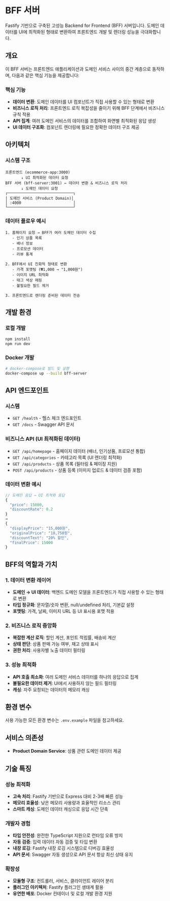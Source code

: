 # BFF 서버

Fastify 기반으로 구축된 고성능 Backend for Frontend (BFF) 서버입니다. 도메인 데이터를 UI에 최적화된 형태로 변환하여 프론트엔드 개발 및 렌더링 성능을 극대화합니다.

## 개요

이 BFF 서버는 프론트엔드 애플리케이션과 도메인 서비스 사이의 중간 계층으로 동작하며, 다음과 같은 핵심 기능을 제공합니다:

### 핵심 기능
- **데이터 변환**: 도메인 데이터를 UI 컴포넌트가 직접 사용할 수 있는 형태로 변환
- **비즈니스 로직 처리**: 프론트엔드 로직 복잡성을 줄이기 위해 BFF 단계에서 비즈니스 규칙 적용
- **API 집계**: 여러 도메인 서비스의 데이터를 조합하여 화면별 최적화된 응답 생성
- **UI 데이터 구조화**: 컴포넌트 렌더링에 필요한 정확한 데이터 구조 제공

## 아키텍처

### 시스템 구조
```
프론트엔드 (ecommerce-app:3000)
       ↓ UI 최적화된 데이터 요청
BFF 서버 (bff-server:3001) ← 데이터 변환 & 비즈니스 로직 처리
       ↓ 도메인 데이터 요청
┌─────────────────────────────┐
│ 도메인 서비스 (Product Domain)│
│ :4000                       │
└─────────────────────────────┘
```

### 데이터 플로우 예시
```
1. 홈페이지 요청 → BFF가 여러 도메인 데이터 수집
   - 인기 상품 목록
   - 배너 정보
   - 프로모션 데이터
   - 리뷰 통계

2. BFF에서 UI 친화적 형태로 변환
   - 가격 포맷팅 (₩1,000 → "1,000원")
   - 이미지 URL 최적화
   - 태그 색상 매핑
   - 불필요한 필드 제거

3. 프론트엔드로 렌더링 준비된 데이터 전송
```

## 개발 환경

### 로컬 개발
```bash
npm install
npm run dev
```

### Docker 개발
```bash
# docker-compose로 빌드 및 실행
docker-compose up --build bff-server
```

## API 엔드포인트

### 시스템
- `GET /health` - 헬스 체크 엔드포인트
- `GET /docs` - Swagger API 문서

### 비즈니스 API (UI 최적화된 데이터)
- `GET /api/homepage` - 홈페이지 데이터 (배너, 인기상품, 프로모션 통합)
- `GET /api/categories` - 카테고리 목록 (UI 렌더링 최적화)
- `GET /api/products` - 상품 목록 (필터링 & 페이징 지원)
- `POST /api/products` - 상품 등록 (이미지 업로드 & 데이터 검증 포함)

### 데이터 변환 예시
```javascript
// 도메인 응답 → UI 최적화 응답
{
  "price": 15000,
  "discountRate": 0.2
} 
→ 
{
  "displayPrice": "15,000원",
  "originalPrice": "18,750원", 
  "discountText": "20% 할인",
  "finalPrice": 15000
}
```

## BFF의 역할과 가치

### 1. 데이터 변환 레이어
- **도메인 → UI 데이터**: 백엔드 도메인 모델을 프론트엔드가 직접 사용할 수 있는 형태로 변환
- **타입 정규화**: 문자열/숫자 변환, null/undefined 처리, 기본값 설정
- **포맷팅**: 가격, 날짜, 이미지 URL 등 UI 표시용 포맷 적용

### 2. 비즈니스 로직 중앙화  
- **복잡한 계산 로직**: 할인 계산, 포인트 적립률, 배송비 계산
- **상태 판단**: 상품 판매 가능 여부, 재고 상태 표시
- **권한 처리**: 사용자별 노출 데이터 필터링

### 3. 성능 최적화
- **API 호출 최소화**: 여러 도메인 서비스 데이터를 하나의 응답으로 집계
- **불필요한 데이터 제거**: UI에서 사용하지 않는 필드 필터링
- **캐싱**: 자주 요청되는 데이터의 메모리 캐싱

## 환경 변수

사용 가능한 모든 환경 변수는 `.env.example` 파일을 참고하세요.

## 서비스 의존성

- **Product Domain Service**: 상품 관련 도메인 데이터 제공

## 기술 특징

### 성능 최적화
- **고속 처리**: Fastify 기반으로 Express 대비 2-3배 빠른 성능
- **메모리 효율성**: 낮은 메모리 사용량과 효율적인 리소스 관리
- **스마트 캐싱**: 도메인 데이터 캐싱으로 응답 시간 단축

### 개발자 경험
- **타입 안전성**: 완전한 TypeScript 지원으로 런타임 오류 방지
- **자동 검증**: 입력 데이터 자동 검증 및 타입 변환
- **내장 로깅**: Fastify 내장 로깅 시스템으로 디버깅 효율성
- **API 문서**: Swagger 자동 생성으로 API 문서 항상 최신 상태 유지

### 확장성
- **모듈형 구조**: 컨트롤러, 서비스, 클라이언트 레이어 분리
- **플러그인 아키텍처**: Fastify 플러그인 생태계 활용
- **유연한 배포**: Docker 컨테이너 및 로컬 개발 환경 지원
